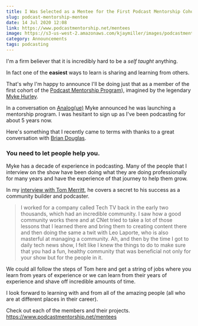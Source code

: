 ```yaml
---
title: I Was Selected as a Mentee for the First Podcast Mentorship Cohort
slug: podcast-mentorship-mentee
date: 14 Jul 2020 12:08
link: https://www.podcastmentorship.net/mentees
image: https://s3-us-west-2.amazonaws.com/kjaymiller/images/podcastmentorship.png
category: Announcements
tags: podcasting
---
```


I'm a firm believer that it is incredibly hard to be a _self taught_ anything.

In fact one of the **easiest** ways to learn is sharing and learning from others.

That's why I'm happy to announce I'll be doing just that as a member of the
first cohort of the [Podcast Mentorship Program](https://www.podcastmentorship.net)), imagined by the legendary [Myke
Hurley](https://twitter.com/imyke).

In a conversation on [Analog(ue)](https://www.relay.fm/analogue/178) Myke
announced he was launching a mentorship program. I was hesitant to sign up as
I've been podcasting for about 5 years now.

Here's something that I recently came to terms with thanks to a great
conversation with [Brian Douglas](https://twitter.com/bdougieyo). 

### You need to let people help you.

Myke has a decade of experience in podcasting. Many of the people that I
interview on the show have been doing what they are doing professionally for
many years and have the experience of that journey to help them grow.

In my [interview with Tom Merritt](https://share.transistor.fm/s/671c723f), he
covers a secret to his success as a community builder and podcaster. 

> I worked for a company called Tech TV back in the early two thousands, which had an incredible community. I saw how a good community works there and at CNet tried to take a lot of those lessons that I learned there and bring them to creating content there and then doing the same a twit with Leo Laporte, who is also masterful at managing a community. Ah, and then by the time I got to daily tech news show, I felt like I knew the things to do to make sure that you had a fun, healthy community that was beneficial not only for your show but for the people in it.

We could all follow the steps of Tom here and get a string of jobs where you learn from
years of experience or we can learn from their years of experience and shave
off incredible amounts of time.

I look forward to learning with and from all of the amazing people (all who are at
different places in their career).

Check out each of the members and their projects.
<https://www.podcastmentorship.net/mentees>


